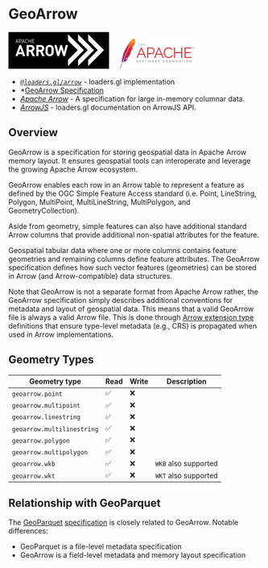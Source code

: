# GeoArrow

![arrow-logo](../images/apache-arrow-small.png)
&emsp;
![apache-logo](../../../images/logos/apache-logo.png)

- *[`@loaders.gl/arrow`](/docs/modules/arrow)* - loaders.gl implementation
- *[GeoArrow Specification](https://github.com/geoarrow/geoarrow)
- *[Apache Arrow](https://arrow.apache.org/)* - A specification for large in-memory columnar data.
- *[ArrowJS](/docs/arrowjs)* - loaders.gl documentation on ArrowJS API.

## Overview

GeoArrow is a specification for storing geospatial data in Apache Arrow memory layout. It ensures geospatial tools can interoperate and leverage the growing Apache Arrow ecosystem.

GeoArrow enables each row in an Arrow table to represent a feature as defined by the OGC Simple Feature Access standard (i.e. Point, LineString, Polygon, MultiPoint, MultiLineString, MultiPolygon, and GeometryCollection). 

Aside from geometry, simple features can also have additional standard Arrow columns that provide additional non-spatial attributes for the feature.

Geospatial tabular data where one or more columns contains feature geometries and remaining columns define feature attributes. The GeoArrow specification defines how such vector features (geometries) can be stored in Arrow (and Arrow-compatible) data structures.

Note that GeoArrow is not a separate format from Apache Arrow rather, the GeoArrow specification simply describes additional conventions for metadata and layout of geospatial data. This means that a valid GeoArrow file is always a valid Arrow file. This is done through [Arrow extension type](https://arrow.apache.org/docs/format/Columnar.html#extension-types) definitions that ensure type-level metadata (e.g., CRS) is propagated when used in Arrow implementations.


## Geometry Types

| Geometry type              | Read | Write | Description          |
| -------------------------- | ---- | ----- | -------------------- |
| `geoarrow.point`           | ✅    | ❌     |                      |
| `geoarrow.multipoint`      | ✅    | ❌     |                      |
| `geoarrow.linestring`      | ✅    | ❌     |                      |
| `geoarrow.multilinestring` | ✅    | ❌     |                      |
| `geoarrow.polygon`         | ✅    | ❌     |                      |
| `geoarrow.multipolygon`    | ✅    | ❌     |                      |
| `geoarrow.wkb`             | ✅    | ❌     | `WKB` also supported |
| `geoarrow.wkt`             | ✅    | ❌     | `WKT` also supported |

## Relationship with GeoParquet

The [GeoParquet](/docs/modules/parquet/formats/geoparquet) [specification](https://github.com/opengeospatial/geoparquet) is closely related to GeoArrow. Notable differences:
  
- GeoParquet is a file-level metadata specification
- GeoArrow is a field-level metadata and memory layout specification
